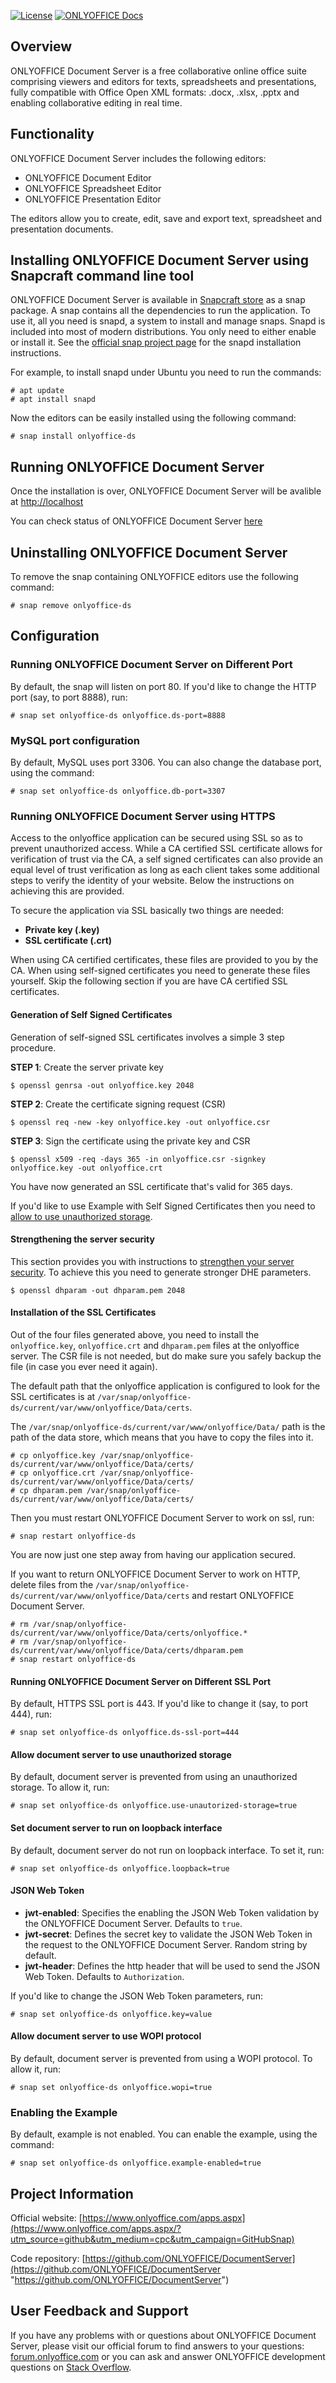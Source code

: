 [![License](https://img.shields.io/badge/License-GNU%20AGPL%20V3-green.svg?style=flat)](https://www.gnu.org/licenses/agpl-3.0.en.html)
[![ONLYOFFICE Docs](https://snapcraft.io/onlyoffice-ds/badge.svg)](https://snapcraft.io/onlyoffice-ds)

## Overview

ONLYOFFICE Document Server is a free collaborative online office suite comprising viewers and editors for texts, spreadsheets and presentations, fully compatible with Office Open XML formats: .docx, .xlsx, .pptx and enabling collaborative editing in real time.

## Functionality

ONLYOFFICE Document Server includes the following editors:

* ONLYOFFICE Document Editor
* ONLYOFFICE Spreadsheet Editor
* ONLYOFFICE Presentation Editor
 
The editors allow you to create, edit, save and export text, spreadsheet and presentation documents.

## Installing ONLYOFFICE Document Server using Snapcraft command line tool

ONLYOFFICE Document Server is available in [Snapcraft store](https://snapcraft.io/onlyoffice-ds) as a snap package. A snap contains all the dependencies to run the application. To use it, all you need is snapd, a system to install and manage snaps. Snapd is included into most of modern distributions. You only need to either enable or install it. See the [official snap project page](https://docs.snapcraft.io/core/install) for the snapd installation instructions.

For example, to install snapd under Ubuntu you need to run the commands:

```
# apt update
# apt install snapd
```

Now the editors can be easily installed using the following command:

```
# snap install onlyoffice-ds
```

## Running ONLYOFFICE Document Server

Once the installation is over, ONLYOFFICE Document Server will be avalible at [http://localhost](http://localhost)

You can check status of ONLYOFFICE Document Server [here](http://localhost/welcome)

## Uninstalling ONLYOFFICE Document Server

To remove the snap containing ONLYOFFICE editors use the following command:

```
# snap remove onlyoffice-ds
```

## Configuration

### Running ONLYOFFICE Document Server on Different Port

By default, the snap will listen on port 80. If you'd like to change the HTTP port (say, to port 8888), run:

```
# snap set onlyoffice-ds onlyoffice.ds-port=8888
```

### MySQL port configuration

By default, MySQL uses port 3306. You can also change the database port, using the command:

```
# snap set onlyoffice-ds onlyoffice.db-port=3307
```

### Running ONLYOFFICE Document Server using HTTPS

Access to the onlyoffice application can be secured using SSL so as to prevent unauthorized access. While a CA certified SSL certificate allows for verification of trust via the CA, a self signed certificates can also provide an equal level of trust verification as long as each client takes some additional steps to verify the identity of your website. Below the instructions on achieving this are provided.

To secure the application via SSL basically two things are needed:

- **Private key (.key)**
- **SSL certificate (.crt)**

When using CA certified certificates, these files are provided to you by the CA. When using self-signed certificates you need to generate these files yourself. Skip the following section if you are have CA certified SSL certificates.

#### Generation of Self Signed Certificates

Generation of self-signed SSL certificates involves a simple 3 step procedure.

**STEP 1**: Create the server private key

```
$ openssl genrsa -out onlyoffice.key 2048
```

**STEP 2**: Create the certificate signing request (CSR)

```
$ openssl req -new -key onlyoffice.key -out onlyoffice.csr
```

**STEP 3**: Sign the certificate using the private key and CSR

```
$ openssl x509 -req -days 365 -in onlyoffice.csr -signkey onlyoffice.key -out onlyoffice.crt
```

You have now generated an SSL certificate that's valid for 365 days.

If you'd like to use Example with Self Signed Certificates then you need to [allow to use unauthorized storage](#allow-document-server-to-use-unauthorized-storage).

#### Strengthening the server security

This section provides you with instructions to [strengthen your server security](https://raymii.org/s/tutorials/Strong_SSL_Security_On_nginx.html).
To achieve this you need to generate stronger DHE parameters.

```
$ openssl dhparam -out dhparam.pem 2048
```

#### Installation of the SSL Certificates

Out of the four files generated above, you need to install the `onlyoffice.key`, `onlyoffice.crt` and `dhparam.pem` files at the onlyoffice server. The CSR file is not needed, but do make sure you safely backup the file (in case you ever need it again).

The default path that the onlyoffice application is configured to look for the SSL certificates is at `/var/snap/onlyoffice-ds/current/var/www/onlyoffice/Data/certs`.

The `/var/snap/onlyoffice-ds/current/var/www/onlyoffice/Data/` path is the path of the data store, which means that you have to copy the files into it.

```
# cp onlyoffice.key /var/snap/onlyoffice-ds/current/var/www/onlyoffice/Data/certs/
# cp onlyoffice.crt /var/snap/onlyoffice-ds/current/var/www/onlyoffice/Data/certs/
# cp dhparam.pem /var/snap/onlyoffice-ds/current/var/www/onlyoffice/Data/certs/
```

Then you must restart ONLYOFFICE Document Server to work on ssl, run:

```
# snap restart onlyoffice-ds
```

You are now just one step away from having our application secured.

If you want to return ONLYOFFICE Document Server to work on HTTP, delete files from the `/var/snap/onlyoffice-ds/current/var/www/onlyoffice/Data/certs` and restart ONLYOFFICE Document Server.

```
# rm /var/snap/onlyoffice-ds/current/var/www/onlyoffice/Data/certs/onlyoffice.*
# rm /var/snap/onlyoffice-ds/current/var/www/onlyoffice/Data/certs/dhparam.pem
# snap restart onlyoffice-ds
```

#### Running ONLYOFFICE Document Server on Different SSL Port

By default, HTTPS SSL port is 443. If you'd like to change it (say, to port 444), run:

```
# snap set onlyoffice-ds onlyoffice.ds-ssl-port=444
```

#### Allow document server to use unauthorized storage

By default, document server is prevented from using an unauthorized storage. To allow it, run:

```
# snap set onlyoffice-ds onlyoffice.use-unautorized-storage=true
```

#### Set document server to run on loopback interface

By default, document server do not run on loopback interface. To set it, run:

```
# snap set onlyoffice-ds onlyoffice.loopback=true
```

#### JSON Web Token

- **jwt-enabled**: Specifies the enabling the JSON Web Token validation by the ONLYOFFICE Document Server. Defaults to `true`.
- **jwt-secret**: Defines the secret key to validate the JSON Web Token in the request to the ONLYOFFICE Document Server. Random string by default.
- **jwt-header**: Defines the http header that will be used to send the JSON Web Token. Defaults to `Authorization`.

If you'd like to change the JSON Web Token parameters, run:

```
# snap set onlyoffice-ds onlyoffice.key=value
```

#### Allow document server to use WOPI protocol

By default, document server is prevented from using a WOPI protocol. To allow it, run:

```
# snap set onlyoffice-ds onlyoffice.wopi=true
```

### Enabling the Example

By default, example is not enabled. You can enable the example, using the command:

```
# snap set onlyoffice-ds onlyoffice.example-enabled=true
```

## Project Information

Official website: [https://www.onlyoffice.com/apps.aspx](https://www.onlyoffice.com/apps.aspx/?utm_source=github&utm_medium=cpc&utm_campaign=GitHubSnap)

Code repository: [https://github.com/ONLYOFFICE/DocumentServer](https://github.com/ONLYOFFICE/DocumentServer "https://github.com/ONLYOFFICE/DocumentServer")

## User Feedback and Support

If you have any problems with or questions about ONLYOFFICE Document Server, please visit our official forum to find answers to your questions: [forum.onlyoffice.com][1] or you can ask and answer ONLYOFFICE development questions on [Stack Overflow][3].

  [1]: https://forum.onlyoffice.com
  [2]: https://github.com/ONLYOFFICE/DocumentServer
  [3]: http://stackoverflow.com/questions/tagged/onlyoffice
